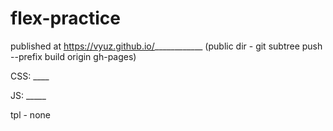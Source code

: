 # flex-practice



published at https://vyuz.github.io/____________ (public dir - git subtree push --prefix build origin gh-pages)

CSS: ____

JS: _____

tpl - none



